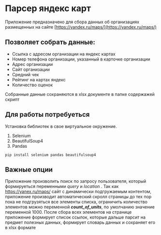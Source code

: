 # Парсер яндекс карт

Приложение предназначено для сбора данных об организациях размещенных на сайте [https://yandex.ru/maps/](https://yandex.ru/maps/)


## Позволяет собрать данные:
* Ссылка с адресом организации на яндекс картах
* Номер телефона организации, указанный в карточке организации
* Адрес организации
* Сайт организации
* Средний чек
* Рейтинг на картах яндекс
* Количество оценок

Собранные данные сохраняются в xlsx документе в папке содержажей скрипт

 
## Для работы потребуеться 
Установка библиотек в свое виртуальное окружение.
1. Selenium
2. BeautifulSoup4
3. Pandas

```shell
pip install selenium pandas beautifulsoup4
```

 
## Важные опции

Приложение произволить поиск по запросу пользователя, который формируеться переменными
_query_ и _location_ . Так как https://yanex.ru/maps/ сайт с динамически подгружаемым контентом, приложение производит автоматический скролл страницы до тех пор пока не подгрузяться все элементы списка, ограничить количество элементов можно переменной ___count_of_units___, по умолчанию значение переменной 1000. После сбора всех элементов на странице приложение формирует список ссылок, которые дальше парсит на предмет полезных данных, формирует словарь данных и сохраняет его в xlsx формате
 

